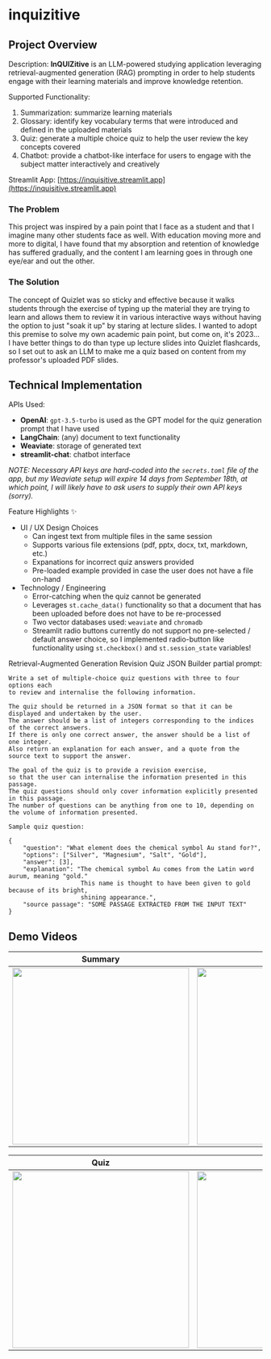 # inquizitive

## Project Overview

Description: **InQUIZitive** is an LLM-powered studying application leveraging retrieval-augmented generation (RAG) prompting in order to help students engage with their learning materials and improve knowledge retention.

Supported Functionality:

1. Summarization: summarize learning materials
2. Glossary: identify key vocabulary terms that were introduced and defined in the uploaded materials
3. Quiz: generate a multiple choice quiz to help the user review the key concepts covered
4. Chatbot: provide a chatbot-like interface for users to engage with the subject matter interactively and creatively

Streamlit App: [https://inquisitive.streamlit.app](https://inquisitive.streamlit.app)  

### The Problem

This project was inspired by a pain point that I face as a student and that I imagine many other students face as well. With education moving more and more to digital, I have found that my absorption and retention of knowledge has suffered gradually, and the content I am learning goes in through one eye/ear and out the other.

### The Solution

The concept of Quizlet was so sticky and effective because it walks students through the exercise of typing up the material they are trying to learn and allows them to review it in various interactive ways without having the option to just "soak it up" by staring at lecture slides. I wanted to adopt this premise to solve my own academic pain point, but come on, it's 2023... I have better things to do than type up lecture slides into Quizlet flashcards, so I set out to ask an LLM to make me a quiz based on content from my professor's uploaded PDF slides.

## Technical Implementation

APIs Used:
- **OpenAI**: `gpt-3.5-turbo` is used as the GPT model for the quiz generation prompt that I have used
- **LangChain**: (any) document to text functionality
- **Weaviate**: storage of generated text
- **streamlit-chat**: chatbot interface  

*NOTE: Necessary API keys are hard-coded into the `secrets.toml` file of the app, but my Weaviate setup will expire 14 days from September 18th, at which point, I will likely have to ask users to supply their own API keys (sorry).*

Feature Highlights ✨

- UI / UX Design Choices
  - Can ingest text from multiple files in the same session
  - Supports various file extensions (pdf, pptx, docx, txt, markdown, etc.)
  - Expanations for incorrect quiz answers provided
  - Pre-loaded example provided in case the user does not have a file on-hand
- Technology / Engineering
  - Error-catching when the quiz cannot be generated
  - Leverages `st.cache_data()` functionality so that a document that has been uploaded before does not have to be re-processed
  - Two vector databases used: `weaviate` and `chromadb`
  - Streamlit radio buttons currently do not support no pre-selected / default answer choice, so I implemented radio-button like functionality using `st.checkbox()` and `st.session_state` variables!

Retrieval-Augmented Generation Revision Quiz JSON Builder partial prompt:

> 
    Write a set of multiple-choice quiz questions with three to four options each 
    to review and internalise the following information.

    The quiz should be returned in a JSON format so that it can be displayed and undertaken by the user.
    The answer should be a list of integers corresponding to the indices of the correct answers.
    If there is only one correct answer, the answer should be a list of one integer.
    Also return an explanation for each answer, and a quote from the source text to support the answer.

    The goal of the quiz is to provide a revision exercise, 
    so that the user can internalise the information presented in this passage.
    The quiz questions should only cover information explicitly presented in this passage. 
    The number of questions can be anything from one to 10, depending on the volume of information presented.     

    Sample quiz question:

    {
        "question": "What element does the chemical symbol Au stand for?",
        "options": ["Silver", "Magnesium", "Salt", "Gold"],
        "answer": [3],
        "explanation": "The chemical symbol Au comes from the Latin word aurum, meaning "gold." 
                        This name is thought to have been given to gold because of its bright,
                        shining appearance.",
        "source passage": "SOME PASSAGE EXTRACTED FROM THE INPUT TEXT"
    }

## Demo Videos

| **Summary** | **Glossary** |
| --- | --- |
| <img src="./media/summary.gif" width="350"/> | <img src="./media/glossary.gif" width="350"/>  |

| **Quiz** | **Chatbot** |
| --- | --- |
| <img src="./media/quiz.gif" width="350"/> | <img src="./media/chatbot.gif" width="350"/> |

